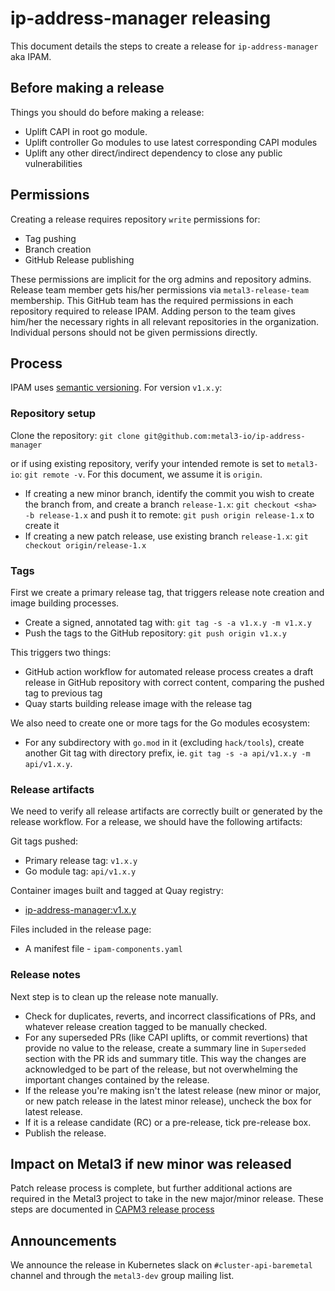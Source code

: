 # ip-address-manager releasing

This document details the steps to create a release for
`ip-address-manager` aka IPAM.

## Before making a release

Things you should do before making a release:

- Uplift CAPI in root go module.
- Uplift controller Go modules to use latest corresponding CAPI modules
- Uplift any other direct/indirect dependency to close any public
  vulnerabilities

## Permissions

Creating a release requires repository `write` permissions for:

- Tag pushing
- Branch creation
- GitHub Release publishing

These permissions are implicit for the org admins and repository admins.
Release team member gets his/her permissions via `metal3-release-team`
membership. This GitHub team has the required permissions in each repository
required to release IPAM. Adding person to the team gives him/her the necessary
rights  in all relevant repositories in the organization. Individual persons
should not be given permissions directly.

## Process

IPAM uses [semantic versioning](https://semver.org). For version `v1.x.y`:

### Repository setup

Clone the repository:
`git clone git@github.com:metal3-io/ip-address-manager`

or if using existing repository, verify your intended remote is set to
`metal3-io`: `git remote -v`. For this document, we assume it is `origin`.

- If creating a new minor branch, identify the commit you wish to create the
  branch from, and create a branch `release-1.x`:
  `git checkout <sha> -b release-1.x` and push it to remote:
  `git push origin release-1.x` to create it
- If creating a new patch release, use existing branch `release-1.x`:
  `git checkout origin/release-1.x`

### Tags

First we create a primary release tag, that triggers release note creation and
image building processes.

- Create a signed, annotated tag with: `git tag -s -a v1.x.y -m v1.x.y`
- Push the tags to the GitHub repository: `git push origin v1.x.y`

This triggers two things:

- GitHub action workflow for automated release process creates a draft release
  in GitHub repository with correct content, comparing the pushed tag to
  previous tag
- Quay starts building release image with the release tag

We also need to create one or more tags for the Go modules ecosystem:

- For any subdirectory with `go.mod` in it (excluding `hack/tools`), create
  another Git tag with directory prefix, ie.
  `git tag -s -a api/v1.x.y -m api/v1.x.y`.

### Release artifacts

We need to verify all release artifacts are correctly built or generated by
the release workflow. For a release, we should have the following artifacts:

Git tags pushed:

- Primary release tag: `v1.x.y`
- Go module tag: `api/v1.x.y`

Container images built and tagged at Quay registry:

- [ip-address-manager:v1.x.y](https://quay.io/repository/metal3-io/ip-address-manager?tab=tags)

Files included in the release page:

- A manifest file - `ipam-components.yaml`

### Release notes

Next step is to clean up the release note manually.

- Check for duplicates, reverts, and incorrect classifications of PRs, and
  whatever release creation tagged to be manually checked.
- For any superseded PRs (like CAPI uplifts, or commit revertions) that provide
  no value to the release, create a summary line in `Superseded` section with
  the PR ids and summary title. This way the changes are acknowledged to be part
  of the release, but not overwhelming the important changes contained by the
  release.
- If the release you're making isn't the latest release (new
  minor or major, or new patch release in the latest minor release),
  uncheck the box for latest release.
- If it is a release candidate (RC) or a pre-release, tick pre-release box.
- Publish the release.

## Impact on Metal3 if new minor was released

Patch release process is complete, but further additional actions are required
in the Metal3 project to take in the new major/minor release. These steps are
documented in
[CAPM3 release process](https://github.com/metal3-io/cluster-api-provider-metal3/blob/main/docs/releasing.md)

## Announcements

We announce the release in Kubernetes slack on `#cluster-api-baremetal` channel
and through the `metal3-dev` group mailing list.
